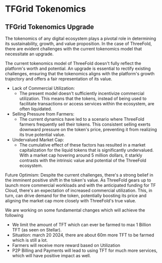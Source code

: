 
# TFGrid Tokenomics


## TFGrid Tokenomics Upgrade

The tokenomics of any digital ecosystem plays a pivotal role in determining its sustainability, growth, and value proposition. In the case of ThreeFold, there are evident challenges with the current tokenomics model that necessitate an upgrade.

The current tokenomics model of ThreeFold doesn't fully reflect the platform's worth and potential. An upgrade is essential to rectify existing challenges, ensuring that the tokenomics aligns with the platform's growth trajectory and offers a fair representation of its value.

* Lack of Commercial Utilization: 
    * The present model doesn't sufficiently incentivize commercial utilization. This means that the tokens, instead of being used to facilitate transactions or access services within the ecosystem, are often liquidated.
* Selling Pressure from Farmers: 
    * The current dynamics have led to a scenario where ThreeFold farmers frequently sell their tokens. This consistent selling exerts downward pressure on the token's price, preventing it from realizing its true potential value.
* Undervalued Market Cap: 
    * The cumulative effect of these factors has resulted in a market capitalization for the liquid tokens that is significantly undervalued. With a market cap hovering around 5 million dollars, it starkly contrasts with the intrinsic value and potential of the ThreeFold ecosystem.

Future Optimism: Despite the current challenges, there's a strong belief in the imminent positive shift in the token's value. As ThreeFold gears up to launch more commercial workloads and with the anticipated funding for TF Cloud, there's an expectation of increased commercial utilization. This, in turn, can drive demand for the token, potentially boosting its price and aligning the market cap more closely with ThreeFold's true value.

We are working on some fundamental changes which will achieve the following

- We limit the amount of TFT which can ever be farmed to max 1 Billion TFT (as seen on Stellar).
- Situation: march 20 2024, there are about 60m more TFT to be farmed which is still a lot.
- Farmers will receive more reward based on Utilization
- P2P Billing and Payments will lead to using TFT for much more services, which will have positive impact as well.




